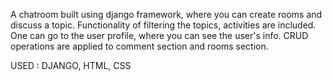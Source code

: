 A chatroom built using django framework, where you can create rooms and discuss a topic. Functionality of filtering the topics, activities are included. One can go to the user profile, where you can see the user's info. CRUD operations are applied to comment section and rooms section.

USED : DJANGO, HTML, CSS
